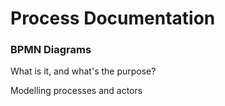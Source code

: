 # Process Documentation

### BPMN Diagrams

What is it, and what's the purpose? 

Modelling processes and actors

